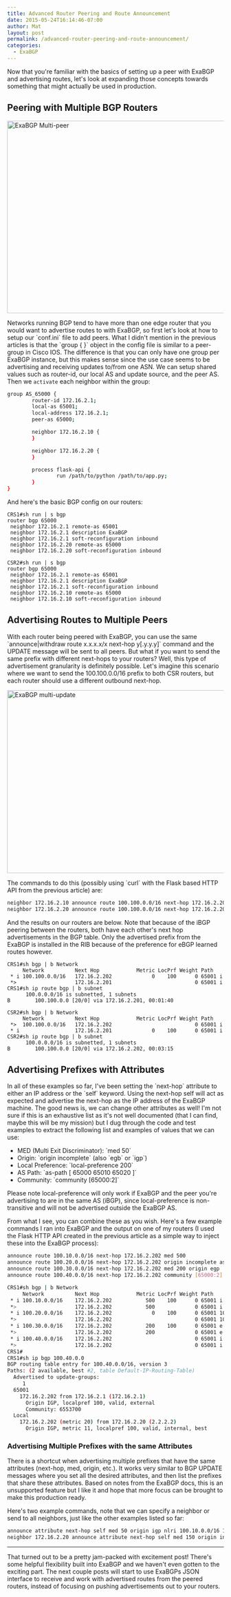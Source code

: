 ```yaml
---
title: Advanced Router Peering and Route Announcement
date: 2015-05-24T16:14:46-07:00
author: Mat
layout: post
permalink: /advanced-router-peering-and-route-announcement/
categories:
  - ExaBGP
---
```


Now that you're familiar with the basics of setting up a peer with ExaBGP and advertising routes, let's look at expanding those concepts towards something that might actually be used in production.

## Peering with Multiple BGP Routers

<img class="aligncenter size-large" src="{{ site.url }}/static/img/exabgp-multi-peer.png" alt="ExaBGP Multi-peer" width="650" height="447" sizes="(max-width: 650px) 100vw, 650px" /> 

Networks running BGP tend to have more than one edge router that you would want to advertise routes to with ExaBGP, so first let's look at how to setup our \`conf.ini\` file to add peers. What I didn't mention in the previous articles is that the \`group { }\` object in the config file is similar to a peer-group in Cisco IOS. The difference is that you can only have one group per ExaBGP instance, but this makes sense since the use case seems to be advertising and receiving updates to/from one ASN. We can setup shared values such as router-id, our local AS and update source, and the peer AS. Then we `activate` each neighbor within the group:

```bash
group AS_65000 {
        router-id 172.16.2.1;
        local-as 65001;
        local-address 172.16.2.1;
        peer-as 65000;

        neighbor 172.16.2.10 {
        }

        neighbor 172.16.2.20 {
        }

        process flask-api {
                run /path/to/python /path/to/app.py;
        }
}
```

And here's the basic BGP config on our routers:

```
CRS1#sh run | s bgp
router bgp 65000
 neighbor 172.16.2.1 remote-as 65001
 neighbor 172.16.2.1 description ExaBGP
 neighbor 172.16.2.1 soft-reconfiguration inbound
 neighbor 172.16.2.20 remote-as 65000
 neighbor 172.16.2.20 soft-reconfiguration inbound
```

```
CSR2#sh run | s bgp
router bgp 65000
 neighbor 172.16.2.1 remote-as 65001
 neighbor 172.16.2.1 description ExaBGP
 neighbor 172.16.2.1 soft-reconfiguration inbound
 neighbor 172.16.2.10 remote-as 65000
 neighbor 172.16.2.10 soft-reconfiguration inbound
```

## Advertising Routes to Multiple Peers

With each router being peered with ExaBGP, you can use the same \`announce|withdraw route x.x.x.x/x next-hop y[.y.y.y]\` command and the UPDATE message will be sent to all peers. But what if you want to send the same prefix with different next-hops to your routers? Well, this type of advertisement granularity is definitely possible. Let's imagine this scenario where we want to send the 100.100.0.0/16 prefix to both CSR routers, but each router should use a different outbound next-hop.

<img class="aligncenter wp-image-564 size-large" src="{{ site.url }}/static/img/exabgp-multi-update.png"  alt="ExaBGP multi-update" width="650" height="425" sizes="(max-width: 650px) 100vw, 650px" /> 

The commands to do this (possibly using \`curl\` with the Flask based HTTP API from the previous article) are:

```bash
neighbor 172.16.2.10 announce route 100.100.0.0/16 next-hop 172.16.2.201
neighbor 172.16.2.20 announce route 100.100.0.0/16 next-hop 172.16.2.202
```

And the results on our routers are below. Note that because of the iBGP peering between the routers, both have each other's next hop advertisements in the BGP table. Only the advertised prefix from the ExaBGP is installed in the RIB because of the preference for eBGP learned routes however.

```
CRS1#sh bgp | b Network
     Network          Next Hop            Metric LocPrf Weight Path
 * i 100.100.0.0/16   172.16.2.202             0    100      0 65001 i
 *>                   172.16.2.201                           0 65001 i
CRS1#sh ip route bgp | b subnet
      100.0.0.0/16 is subnetted, 1 subnets
B        100.100.0.0 [20/0] via 172.16.2.201, 00:01:40
```

```
CSR2#sh bgp | b Network
     Network          Next Hop            Metric LocPrf Weight Path
 *>  100.100.0.0/16   172.16.2.202                           0 65001 i
 * i                  172.16.2.201             0    100      0 65001 i
CSR2#sh ip route bgp | b subnet
      100.0.0.0/16 is subnetted, 1 subnets
B        100.100.0.0 [20/0] via 172.16.2.202, 00:03:15
```

## Advertising Prefixes with Attributes

In all of these examples so far, I've been setting the \`next-hop\` attribute to either an IP address or the \`self\` keyword. Using the next-hop self will act as expected and advertise the next-hop as the IP address of the ExaBGP machine. The good news is, we can change other attributes as well! I'm not sure if this is an exhaustive list as it's not well documented (that I can find, maybe this will be my mission) but I dug through the code and test examples to extract the following list and examples of values that we can use:

  * MED (Multi Exit Discriminator): \`med 50\`
  * Origin: \`origin incomplete\` (also \`egb\` or \`igp\`)
  * Local Preference: \`local-preference 200\`
  * AS Path: \`as-path [ 65000 65010 65020 ]\`
  * Community: \`community [65000:2]\`

Please note local-preference will only work if ExaBGP and the peer you're advertising to are in the same AS (iBGP), since local-preference is non-transitive and will not be advertised outside the ExaBGP AS.

From what I see, you can combine these as you wish. Here's a few example commands I ran into ExaBGP and the output on one of my routers (I used the Flask HTTP API created in the previous article as a simple way to inject these into the ExaBGP process):

```bash
announce route 100.10.0.0/16 next-hop 172.16.2.202 med 500
announce route 100.20.0.0/16 next-hop 172.16.2.202 origin incomplete as-path [100 200 400]
announce route 100.30.0.0/16 next-hop 172.16.2.202 med 200 origin egp
announce route 100.40.0.0/16 next-hop 172.16.2.202 community [65000:2]
```

```bash
CRS1#sh bgp | b Network
     Network          Next Hop            Metric LocPrf Weight Path
 * i 100.10.0.0/16    172.16.2.202           500    100      0 65001 i
 *>                   172.16.2.202           500             0 65001 i
 * i 100.20.0.0/16    172.16.2.202             0    100      0 65001 100 200 400 ?
 *>                   172.16.2.202                           0 65001 100 200 400 ?
 * i 100.30.0.0/16    172.16.2.202           200    100      0 65001 e
 *>                   172.16.2.202           200             0 65001 e
 * i 100.40.0.0/16    172.16.2.202                           0 65001 i
 *>                   172.16.2.202                           0 65001 i
CRS1#
CRS1#sh ip bgp 100.40.0.0
BGP routing table entry for 100.40.0.0/16, version 3
Paths: (2 available, best #2, table Default-IP-Routing-Table)
  Advertised to update-groups:
     1
  65001
    172.16.2.202 from 172.16.2.1 (172.16.2.1)
      Origin IGP, localpref 100, valid, external
      Community: 6553700
  Local
    172.16.2.202 (metric 20) from 172.16.2.20 (2.2.2.2)
      Origin IGP, metric 11, localpref 100, valid, internal, best
```

### Advertising Multiple Prefixes with the same Attributes

There is a shortcut when advertising multiple prefixes that have the same attributes (next-hop, med, origin, etc.). It works very similar to BGP UPDATE messages where you set all the desired attributes, and then list the prefixes that share these attributes. Based on notes from the ExaBGP docs, this is an unsupported feature but I like it and hope that more focus can be brought to make this production ready.

Here's two example commands, note that we can specify a neighbor or send to all neighbors, just like the other examples listed so far:

```bash
announce attribute next-hop self med 50 origin igp nlri 100.10.0.0/16 100.20.0.0/16
neighbor 172.16.2.20 announce attribute next-hop self med 150 origin incomplete nlri 100.30.0.0/16 100.40.0.0/16
```

* * *

That turned out to be a pretty jam-packed with excitement post! There's some helpful flexibility built into ExaBGP and we haven't even gotten to the exciting part. The next couple posts will start to use ExaBGPs JSON interface to receive and work with advertised routes from the peered routers, instead of focusing on pushing advertisements out to your routers.